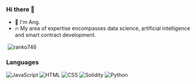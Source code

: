 ### Hi there 👋

- 👀 I'm Ang.
- 🔥 My area of expertise encompasses data science, artificial intelligence and smart contract development.



<p>&nbsp;<img align="center" src="https://github-readme-stats.vercel.app/api?username=anglee0323&show_icons=true&locale=en" alt="ranko746" /></p>


### Languages  

<span>
<img alt="JavaScript" src="https://img.shields.io/badge/JavaScript-F7DF1E?style=for-the-badge&logo=javascript&logoColor=black"/>
<img alt="HTML" src="https://img.shields.io/badge/HTML5-E34F26?style=for-the-badge&logo=html5&logoColor=white"/>
<img alt="CSS" src="https://img.shields.io/badge/CSS3-1572B6?style=for-the-badge&logo=css3&logoColor=white"/>
<img alt="Solidity" src="https://img.shields.io/badge/SOLIDITY-28B6F6?style=for-the-badge&logo=SOLIDITY&logoColor=white"/>
<img alt="Python" src="https://img.shields.io/badge/Python-3776AB?style=for-the-badge&logo=python&logoColor=white"/></span>







